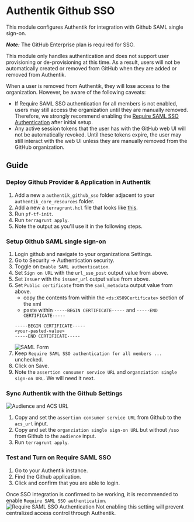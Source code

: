 # Authentik Github SSO

This module configures Authentik for integration with Github SAML single sign-on.

***Note:*** The GitHub Enterprise plan is required for SSO.   

<MarkdownAlert severity="warning">
  This module only handles authentication and does not support user provisioning or de-provisioning at this time.
  As a result, users will not be automatically created or removed from GitHub when they are added or removed from Authentik.

  When a user is removed from Authentik, they will lose access to the organization. However, be aware of the following caveats:

  - If Require SAML SSO authentication for all members is not enabled, users may still access the organization until they are manually removed. 
    Therefore, we strongly recommend enabling the [Require SAML SSO Authentication](#test-and-turn-on-require-saml-sso) after initial setup.
  - Any active session tokens that the user has with the GitHub web UI will not be automatically revoked. 
    Until these tokens expire, the user may still interact with the web UI unless they are manually removed from the GitHub organization.
</MarkdownAlert>

## Guide

### Deploy Github Provider & Application in Authentik

1. Add a new a `authentik_github_sso` folder adjacent to your `authentik_core_resources` folder.
2. Add a new a `terragrunt.hcl` file that looks like [this](https://github.com/Panfactum/stack/blob/__PANFACTUM_VERSION_MAIN__/packages/reference/environments/production/us-east-2/authentik_github_sso/terragrunt.hcl).
3. Run `pf-tf-init`.
4. Run `terragrunt apply`.
5. Note the output as you'll use it in the following steps.

### Setup Github SAML single sign-on

1. Login github and navigate to your organizations Settings.
2. Go to Security -> Authentication security.
3. Toggle on `Enable SAML authentication`.
4. Set `Sign on URL` with the `url_sso_post` output value from above.
5. Set `Issuer` with the `issuer_url` output value from above.
6. Set `Public certificate` from the `saml_metadata` output value from above.
    - copy the contents from within the `<ds:X509Certificate>` section of the xml
    - paste within `-----BEGIN CERTIFICATE-----` and `-----END CERTIFICATE-----`
   ```
   -----BEGIN CERTIFICATE-----
   <your-pasted-value>
   -----END CERTIFICATE-----
   ```
   ![SAML Form](doc_images/github-saml-form.png)
7. Keep `Require SAML SSO authentication for all members ...` unchecked.
8. Click on Save.
9. Note the `assertion consumer service URL` and `organziation single sign-on URL`. We will need it next.


### Sync Authentik with the Github Settings

![Audience and ACS URL](doc_images/github-audience-acs-url.png)

1. Copy and set the `assertion consumer service URL` from Github to the `acs_url` input.
2. Copy and set the `organziation single sign-on URL` but without `/sso` from Github to the `audience` input.
3. Run `terragrunt apply`.

### Test and Turn on Require SAML SSO

1. Go to your Authentik instance.
2. Find the Github application.
3. Click and confirm that you are able to login.

Once SSO integration is confirmed to be working, it is recommended to enable `Require SAML SSO authentication`. 
![Require SAML SSO Authentication](doc_images/github-require-saml-sso.png) 
Not enabling this setting will prevent centralized access control through Authentik.  